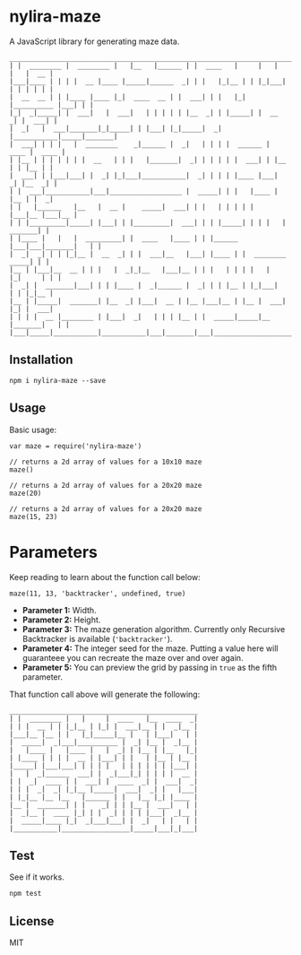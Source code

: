 # nylira-maze

A JavaScript library for generating maze data.

    _________________________________________________________________________________
    | |  ________ |  ________ |   |__   |______ | |  ____   |     |   |   |   |  __ |
    |___|____ | | | |  __ |____ |_____|______  _| | |   |_|__ | | |_|___| | | | | | |
    |  __  __ | | |____ |____ |_|  ____  __ | |  ___| | |   |_| |__________ |___| | |
    |_|  _|_____| |  ___|   |  ___|   | | | | | |__  _| | |_____| |  __  _| |  ___| |
    |  _|   |  ___|_______|_|_____| | |___| |_|_____|  _| |___________|_____|_______|
    |  ___| | | |   |  ________    _|______ |  _|   | | | |  ______ |  ____ |  ____ |
    | |__ | | | | | | |  __   | | |   |_______|  _| | | | | |  ___| | |__ | | |__ | |
    |  ___| | |___|___| |  _| |_|___|___________|  _| | | | |____ |___|  _| |__  _| |
    | |  ___|___________|___|__________________ |  _____| | |   |____ |   |__ | |  _|
    | |   |______   |__   |  __ |    _____|  ___| | |   | | | | |   |___|__ |___|__ |
    | | |_________|_____| |___| | |_________|  ___| | | |_____| | | |   |  _______| |
    | |____ |   |   |  _________| |  ____   |____ | | |______ |___|___|_______|   | |
    |  _|  _| | | |_|__ |  __  _| | |  ___|__   |___| |____ | |  ________  _____| | |
    |__ | |___|__  __ | | |   |  _|_|__   |___|__ | | |   | | | |   |   |_|     | | |
    |  _| |  _______|___| | | |____ |  _|______ |  _| | | |__ | |_|___|   | | |_|__ |
    |__ | |_____|  _______| |__  _| |___|  __ | |__ |___|__ | |__ |  ___| |_| |  ___|
    | | | |  __ |________ | |___|  _|   | | | |__ | |  _____|_____|__ |_______|   | |
    |___|_____|___________|___________|___|_______|___|_________________________|___|

## Installation

    npm i nylira-maze --save

## Usage

Basic usage:

    var maze = require('nylira-maze')

    // returns a 2d array of values for a 10x10 maze
    maze()

    // returns a 2d array of values for a 20x20 maze
    maze(20)

    // returns a 2d array of values for a 20x20 maze
    maze(15, 23)

# Parameters

Keep reading to learn about the function call below: 

    maze(11, 13, 'backtracker', undefined, true)

* **Parameter 1:** Width.
* **Parameter 2:** Height.
* **Parameter 3:** The maze generation algorithm. Currently only Recursive Backtracker is available (`'backtracker'`).
* **Parameter 4:** The integer seed for the maze. Putting a value here will guaranteee you can recreate the maze over and over again.
* **Parameter 5:** You can preview the grid by passing in `true` as the fifth parameter.

That function call above will generate the following:

    _______________________________________________
    | |  ________ |   |     |  ____   |__  ____  _|
    | | |  __ | | |_|__ | |_| |  ___|__ | |  _|__ |
    |___|__ |__ | |   |_|_____|__ |   | |___|   | |
    |  _____|  _|___|__________ |  _| |__ |  _|__ |
    |   |____ |   |____ |   |  _| | |__ | |__   |_|
    | |____ | | | |  __ | |___| | |   | |__ | |__ |
    |_____| |___|___| | | | |   | | | | | | |___| |
    |   |  _|______  ___| |  _|___|_| | | | |  __ |
    | |  _|  ____ | |  ___| |  ____  _| |  ___|  _|
    | | |  _|  _| |_|__ |_____|  ___|  _| |   |___|
    | |_|__ |__ |__   |______ | |   |__ |_| |____ |
    |__ |  _______| | |    _| | | |__ |  ___|   | |
    |  _|__ |  ____ |_| | |  _| | | | |___|  _|__ |
    |  _____|____ |_|  _|___|___| |  _|   | |   | |
    |___________|_________________|_____|___|_|___|

## Test

See if it works.

    npm test

## License

MIT

